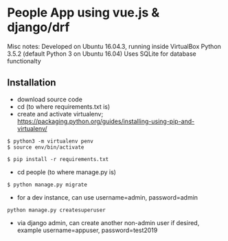 People App using vue.js & django/drf
====================================

Misc notes:
Developed on Ubuntu 16.04.3, running inside VirtualBox
Python 3.5.2 (default Python 3 on Ubuntu 16.04)
Uses SQLite for database functionalty

Installation
------------
-   download source code
-   cd (to where requirements.txt is)
-   create and activate virtualenv; https://packaging.python.org/guides/installing-using-pip-and-virtualenv/
``` {.sourceCode .bash}
$ python3 -m virtualenv penv
$ source env/bin/activate
```

``` {.sourceCode .bash}
$ pip install -r requirements.txt
```

-   cd people (to where manage.py is)
``` {.sourceCode .bash}
$ python manage.py migrate
```

-   for a dev instance, can use username=admin, password=admin
``` {.sourceCode .bash}
python manage.py createsuperuser
```

-   via django admin, can create another non-admin user if desired, example username=appuser, password=test2019
